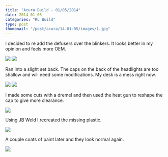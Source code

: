 ```yaml
---
title: "Acura Build - 01/05/2014"
date: 2014-01-05
categories: "RL Build"
type: post
thumbnail: "/post/acura/14-01-05/images/1.jpg"
---
```


I decided to re add the defusers over the blinkers. It looks better in my opinion and feels more OEM.

![](images/1.jpg)
![](images/2.jpg)

Ran into a slight set back. The caps on the back of the headlights are too shallow and will need some modifications. My desk is a mess right now.

![](images/3.jpg)
![](images/4.jpg)

I made some cuts with a dremel and then used the heat gun to reshape the cap to give more clearance.

![](images/5.jpg)

Using JB Weld I recreated the missing plastic.

![](images/6.jpg)

A couple coats of paint later and they look normal again.

![](images/7.jpg)
